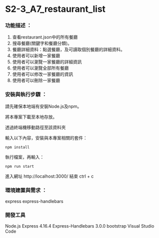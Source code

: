 # S2-3_A7_restaurant_list

### 功能描述 ：
1. 查看restaurant.json中的所有餐廳
2. 搜尋餐廳(關鍵字和餐廳分類)。
3. 餐廳詳細資料：點選餐廳，及可讀取個別餐廳的詳細資料。
4. 使用者可以新增一家餐廳
5. 使用者可以瀏覽一家餐廳的詳細資訊
6. 使用者可以瀏覽全部所有餐廳
7. 使用者可以修改一家餐廳的資訊
8. 使用者可以刪除一家餐廳

### 安裝與執行步驟 ：
請先確保本地端有安裝Node.js及npm。

將本專案下載至本地存放。

透過終端機移動路徑至該資料夾

輸入以下內容，安裝與本專案相關的套件：

    npm install

執行檔案，再輸入：

    npm run start

進入網址
http://localhost:3000/
結束
    ctrl + c

### 環境建置與需求 ：
express express-handlebars

### 開發工具
Node.js
Express 4.16.4
Express-Handlebars 3.0.0
bootstrap
Visual Studio Code

